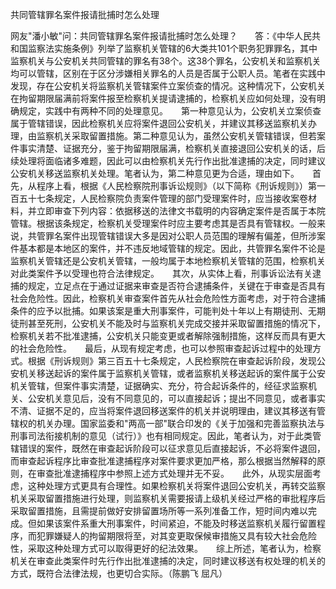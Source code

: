 共同管辖罪名案件报请批捕时怎么处理

网友"潘小敏"问：共同管辖罪名案件报请批捕时怎么处理？　　答：《中华人民共和国监察法实施条例》列举了监察机关管辖的6大类共101个职务犯罪罪名，其中监察机关与公安机关共同管辖的罪名有38个。这38个罪名，公安机关和监察机关均可以管辖，区别在于区分涉嫌相关罪名的人员是否属于公职人员。笔者在实践中发现，存在公安机关将监察机关管辖案件立案侦查的情况。这种情况下，公安机关在拘留期限届满前将案件报至检察机关提请逮捕的，检察机关应如何处理，没有明确规定，实践中有两种不同的处理意见。　　第一种意见认为，公安机关立案侦查属于管辖错误，因此检察机关应将案件退回公安机关，并建议其移送监察机关办理，由监察机关采取留置措施。第二种意见认为，虽然公安机关管辖错误，但若案件事实清楚、证据充分，鉴于拘留期限届满，检察机关直接退回公安机关的话，后续处理将面临诸多难题，因此可以由检察机关先行作出批准逮捕的决定，同时建议公安机关移送监察机关处理。笔者认为，第二种意见更为合适，理由如下。　　首先，从程序上看，根据《人民检察院刑事诉讼规则》（以下简称《刑诉规则》）第一百五十七条规定，人民检察院负责案件管理的部门受理案件时，应当接收案卷材料，并立即审查下列内容：依据移送的法律文书载明的内容确定案件是否属于本院管辖。根据该条规定，检察机关受理案件时应主要考虑其是否具有管辖权。一般来说，共管罪名案件出现管辖错误大多是因对公职人员范围的理解有偏差，但所涉案件基本都是本地区的案件，并不违反地域管辖的规定。因此，共管罪名案件不论是监察机关管辖还是公安机关管辖，一般均属于本地检察机关管辖的范围，检察机关对此类案件予以受理也符合法律规定。　　其次，从实体上看，刑事诉讼法有关逮捕的规定，立足点在于通过证据来审查是否符合逮捕条件，关键在于审查是否具有社会危险性。因此，检察机关审查案件首先从社会危险性方面考虑，对于符合逮捕条件的应予以批捕。如果该案是重大刑事案件，可能判处十年以上有期徒刑、无期徒刑甚至死刑，公安机关不能及时与监察机关完成交接并采取留置措施的情况下，检察机关若不批准逮捕，公安机关只能变更或者解除强制措施，这样反而具有更大的社会危险性。　　最后，从现有规定考虑，也可以参照审查起诉过程中的处理方式。根据《刑诉规则》第三百五十七条规定，人民检察院在审查起诉阶段，发现公安机关移送起诉的案件属于监察机关管辖，或者监察机关移送起诉的案件属于公安机关管辖，但案件事实清楚，证据确实、充分，符合起诉条件的，经征求监察机关、公安机关意见后，没有不同意见的，可以直接起诉；提出不同意见，或者事实不清、证据不足的，应当将案件退回移送案件的机关并说明理由，建议其移送有管辖权的机关办理。国家监委和"两高一部"联合印发的《关于加强和完善监察执法与刑事司法衔接机制的意见（试行）》也有相同规定。因此，笔者认为，对于此类管辖错误的案件，既然在审查起诉阶段可以征求意见后直接起诉，不必将案件退回，而审查起诉程序比审查批准逮捕程序对案件要求更加严格，那么根据当然解释的原则，在审查批准逮捕程序中参照上述方式处理并无不妥。　　此外，从现实层面考虑，这种处理方式更具有合理性。如果检察机关将案件退回公安机关，再转交监察机关采取留置措施进行处理，则监察机关需要报请上级机关经过严格的审批程序后采取留置措施，且需提前做好安排留置场所等一系列准备工作，短时间内难以完成。但如果该案件系重大刑事案件，时间紧迫，不能及时移送监察机关履行留置程序，而犯罪嫌疑人的拘留期限将至，对其变更取保候审措施又具有较大社会危险性，采取这种处理方式可以取得更好的纪法效果。　　综上所述，笔者认为，检察机关在审查此类案件时先行作出批准逮捕的决定，同时建议移送有权处理的机关的方式，既符合法律法规，也更切合实际。（陈鹏飞
屈凡）
